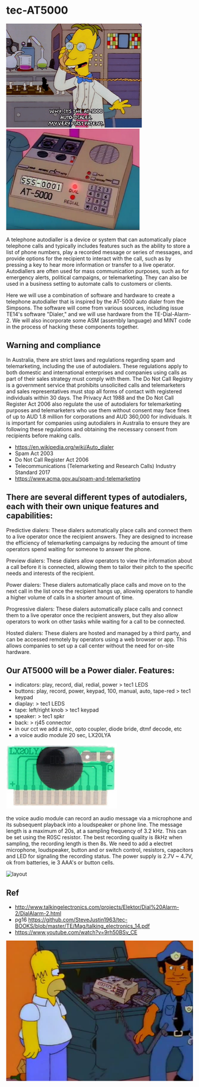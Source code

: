 # tec-AT5000

![](https://github.com/SteveJustin1963/tec-AT5000/blob/master/pics/mp1.png)
![](https://github.com/SteveJustin1963/tec-AT5000/blob/master/pics/mpad1.png)


A telephone autodialler is a device or system that can automatically place telephone calls and typically includes features such as the ability to store a list of phone numbers, play a recorded message or series of messages, and provide options for the recipient to interact with the call, such as by pressing a key to hear more information or transfer to a live operator. Autodiallers are often used for mass communication purposes, such as for emergency alerts, political campaigns, or telemarketing. They can also be used in a business setting to automate calls to customers or clients.

Here we will use a combination of software and hardware to create a telephone autodialler that is inspired by the AT-5000 auto dialer from the Simpsons. The software will come from various sources, including issue TE14's software "Dialer," and we will use hardware from the TE-Dial-Alarm-2. We will also incorporate some ASM (assembly language) and MINT code in the process of hacking these components together.



## Warning and compliance 
In Australia, there are strict laws and regulations regarding spam and telemarketing, including the use of autodialers. These regulations apply to both domestic and international enterprises and companies using calls as part of their sales strategy must comply with them. The Do Not Call Registry is a government service that prohibits unsolicited calls and telemarketers and sales representatives must stop all forms of contact with registered individuals within 30 days. The Privacy Act 1988 and the Do Not Call Register Act 2006 also regulate the use of autodialers for telemarketing purposes and telemarketers who use them without consent may face fines of up to AUD 1.8 million for corporations and AUD 360,000 for individuals. It is important for companies using autodialers in Australia to ensure they are following these regulations and obtaining the necessary consent from recipients before making calls. 
- https://en.wikipedia.org/wiki/Auto_dialer
- Spam Act 2003
- Do Not Call Register Act 2006 
- Telecommunications (Telemarketing and Research Calls) Industry Standard 2017
- https://www.acma.gov.au/spam-and-telemarketing

## There are several different types of autodialers, each with their own unique features and capabilities:

Predictive dialers: These dialers automatically place calls and connect them to a live operator once the recipient answers. They are designed to increase the efficiency of telemarketing campaigns by reducing the amount of time operators spend waiting for someone to answer the phone.

Preview dialers: These dialers allow operators to view the information about a call before it is connected, allowing them to tailor their pitch to the specific needs and interests of the recipient.

Power dialers: These dialers automatically place calls and move on to the next call in the list once the recipient hangs up, allowing operators to handle a higher volume of calls in a shorter amount of time.

Progressive dialers: These dialers automatically place calls and connect them to a live operator once the recipient answers, but they also allow operators to work on other tasks while waiting for a call to be connected.

Hosted dialers: These dialers are hosted and managed by a third party, and can be accessed remotely by operators using a web browser or app. This allows companies to set up a call center without the need for on-site hardware.



## Our AT5000 will be a Power dialer.  Features:
- indicators: play, record, dial, redial, power > tec1 LEDS
- buttons: play, record, power, keypad, 100, manual, auto, tape-red > tec1 keypad 
- diaplay: > tec1 LEDS
- tape: left/right knob > tec1 keypad
- speaker: > tec1 spkr
- back: > rj45 connector
- in our cct we add a mic, opto coupler, diode bride, dtmf decode, etc 
- a voice audio module 20 sec, LX20LYA

![](https://github.com/SteveJustin1963/tec-AT5000/blob/master/docs/vmc1.png)

the voice audio module can record an audio message via a microphone and its subsequent playback into a loudspeaker or phone line. 
The message length is a maximum of 20s, at a sampling frequency of 3.2 kHz. This can be set using the R0SC resistor. The best
recording quality is 8kHz when sampling, the recording length is then 8s. 
We need to add a electret microphone, loudspeaker, button and or switch control, resistors, capacitors and LED for signaling the recording status. 
The power supply is 2.7V ~ 4.7V, ok from batteries, ie 3 AAA's or button cells.

![layout](https://user-images.githubusercontent.com/58069246/205056653-5459de57-910f-4eac-83e6-3f8193f32d24.png)

 
## Ref
- http://www.talkingelectronics.com/projects/Elektor/Dial%20Alarm-2/DialAlarm-2.html
- pg16  https://github.com/SteveJustin1963/tec-BOOKS/blob/master/TE/Mag/talking_electronics_14.pdf
- https://www.youtube.com/watch?v=9rh50BSv_CE

![](https://github.com/SteveJustin1963/tec-AT5000/blob/master/pics/feds.png)

